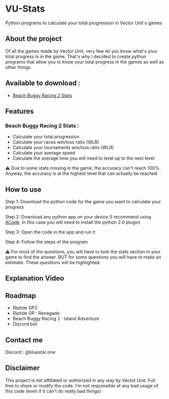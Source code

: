 # VU-Stats
Python programs to calculate your total progression in Vector Unit's games


## About the project
Of all the games made by Vector Unit, very few let you know what's your total progress is in the game. That's why I decided to create python programs that allow you to know your total progress in the games as well as other things. 

## Available to download :
- [Beach Buggy Racing 2 Stats](https://objects.githubusercontent.com/github-production-release-asset-2e65be/846995399/9c788665-7aad-4187-b5b6-36e4ae2938f7?X-Amz-Algorithm=AWS4-HMAC-SHA256&X-Amz-Credential=releaseassetproduction%2F20240825%2Fus-east-1%2Fs3%2Faws4_request&X-Amz-Date=20240825T092838Z&X-Amz-Expires=300&X-Amz-Signature=3e1f02373d70c15b1022b015a15e5960963fc80928b50ad5a0957869dc2aa2fd&X-Amz-SignedHeaders=host&actor_id=0&key_id=0&repo_id=846995399&response-content-disposition=attachment%3B%20filename%3DBBR2_PROGRESSION_CALCULATOR.py&response-content-type=application%2Foctet-stream)

## Features

### Beach Buggy Racing 2 Stats :

- Calculate your total progression
- Calculate your races win/loss ratio (WLR)
- Calculate your tournaments win/loss ratio (WLR)
- Calculate your average speed
- Calculate the average time you will need to level up to the next level

⚠️ Due to some stats missing in the game, the accuracy can't reach 100%. Anyway, the accuracy is at the highest level that can actually be reached

## How to use

Step 1: Download the python code for the game you want to calculate your progress

Step 2: Download any python app on your device (I recommend using [ACode](https://play.google.com/store/apps/details?id=com.foxdebug.acode). In this case you will need to install the python 2.0 plugin)

Step 3: Open the code in the app and run it

Step 4: Follow the steps of the program

⚠️ For most of the questions, you will have to look the stats section in your game to find the answer. BUT for some questions you will have to make an estimate. These questions will be highlighted. 

## Explanation Video


## Roadmap

- Riptide GP2
- Riptide GP : Renegade
- Beach Buggy Racing 2 : Island Adventure
- Discord bot

## Contact me

Discord : @bluestar.one 

## Disclaimer

This project is not affiliated or authorized in any way by Vector Unit. 
Full free to share or modify the code. 
I'm not responsible of any bad usage of this code (even if it can't do really bad things) 
